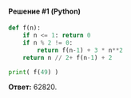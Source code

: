 #### Решение #1 (Python)
```python
def f(n):
	if n <= 1: return 0
	if n % 2 != 0:
		return f(n-1) + 3 * n**2
	return n // 2+ f(n-1) + 2

print( f(49) )
```
**Ответ:** 62820.
